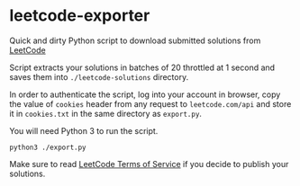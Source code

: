 # leetcode-exporter
Quick and dirty Python script to download submitted solutions from [LeetCode](https://leetcode.com)

Script extracts your solutions in batches of 20 throttled at 1 second and saves them into `./leetcode-solutions` directory.

In order to authenticate the script, log into your account in browser, copy the value of `cookies` header from any request to `leetcode.com/api` and store it in `cookies.txt` in the same directory as `export.py`.

You will need Python 3 to run the script.

`python3 ./export.py`


Make sure to read [LeetCode Terms of Service](https://leetcode.com/terms/) if you decide to publish your solutions.